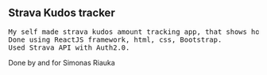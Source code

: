 <h2>Strava Kudos tracker</h2>
<pre>
My self made strava kudos amount tracking app, that shows how many kudos who gives you in your past activities.
Done using ReactJS framework, html, css, Bootstrap.
Used Strava API with Auth2.0.
</pre>

<p> Done by and for Simonas Riauka</p>
